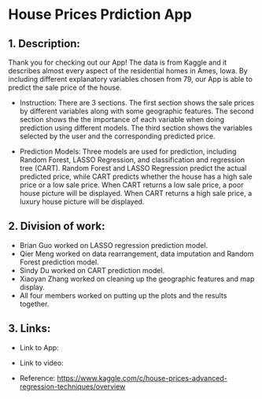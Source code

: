 # House Prices Prdiction App

## 1. Description:
Thank you for checking out our App! The data is from Kaggle and it describes almost every aspect of the residential homes in Ames, Iowa. By including different explanatory variables chosen from 79, our App is able to predict the sale price of the house. 

+ Instruction: There are 3 sections. The first section shows the sale prices by different variables along with some geographic features. The second section shows the the importance of each variable when doing prediction using different models. The third section shows the variables selected by the user and the corresponding predicted price.

+ Prediction Models: Three models are used for prediction, including Random Forest, LASSO Regression, and classification and regression tree (CART). Random Forest and LASSO Regression predict the actual predicted price, while CART predicts whether the house has a high sale price or a low sale price. When CART returns a low sale price, a poor house picture will be displayed. When CART returns a high sale price, a luxury house picture will be displayed.

## 2. Division of work:

+ Brian Guo worked on LASSO regression prediction model.
+ Qier Meng worked on data rearrangement, data imputation and Random Forest prediction model.
+ Sindy Du worked on CART prediction model.
+ Xiaoyan Zhang worked on cleaning up the geographic features and map display.
+ All four members worked on putting up the plots and the results together.

## 3. Links:

+ Link to App:

+ Link to video:

+ Reference:
https://www.kaggle.com/c/house-prices-advanced-regression-techniques/overview

